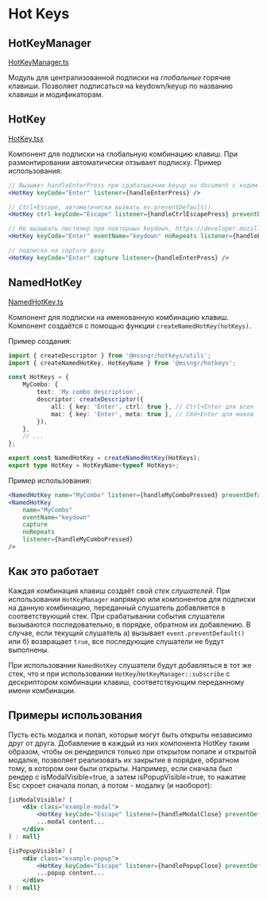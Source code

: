 # Hot Keys

## HotKeyManager

[HotKeyManager.ts](packages/hotkeys/HotKeyManager.ts)

Модуль для централизованной подписки на *глобальные* горячие клавиши. Позволяет подписаться на keydown/keyup по названию клавиши и модификаторам.

## HotKey

[HotKey.tsx](packages/hotkeys/HotKey.tsx)

Компонент для подписки на глобальную комбинацию клавиш. При размонтировании автоматически отзывает подписку. Пример использования:

```jsx
// Вызывет handleEnterPress при срабатывании keyup на document с кодом клавиши Enter (клавиши-модификаторы не должны быть нажаты)
<HotKey keyCode="Enter" listener={handleEnterPress} />

// Ctrl+Escape, автоматически вызвать ev.preventDefault()
<HotKey ctrl keyCode="Escape" listener={handleCtrlEscapePress} preventDefault />

// Не вызывать листенер при повторных keydown, https://developer.mozilla.org/en-US/docs/Web/API/KeyboardEvent#Auto-repeat_handling
<HotKey keyCode="Enter" eventName="keydown" noRepeats listener={handleEnterPress} />

// подписка на capture фазу
<HotKey keyCode="Enter" capture listener={handleEnterPress} />
```

## NamedHotKey

[NamedHotKey.ts](packages/hotkeys/NamedHotKey.ts)

Компонент для подписки на именованную комбинацию клавиш. Компонент создаётся с помощью функции `createNamedHotKey(hotKeys)`.

Пример создания:

```ts
import { createDescriptor } from '@mssngr/hotkeys/utils';
import { createNamedHotKey, HotKeyName } from '@mssngr/hotkeys';

const HotKeys = {
    MyCombo: {
        text: 'My combo description',
        descriptor: createDescriptor({
            all: { key: 'Enter', ctrl: true }, // Ctrl+Enter для всех
            mac: { key: 'Enter', meta: true }, // Cmd+Enter для маков
        }),
    },
    // ...
};

export const NamedHotKey = createNamedHotKey(HotKeys);
export type HotKey = HotKeyName<typeof HotKeys>;

```

Пример использования:

```jsx
<NamedHotKey name="MyCombo" listener={handleMyComboPressed} preventDefault />
<NamedHotKey
    name="MyCombo"
    eventName="keydown"
    capture
    noRepeats
    listener={handleMyComboPressed}
/>
```

## Как это работает

Каждая комбинация клавиш создаёт свой *стек слушателей*. При использовании `HotKeyManager` напрямую или компонентов для подписки на данную комбинацию, переданный  слушатель добавляется в соответствующий стек. При срабатывании события слушатели вызываются последовательно, в порядке, обратном их добавлению. В случае, если текущий слушатель а) вызывает `event.preventDefault()` или б) возвращает `true`, все последующие слушатели не будут выполнены.

При использовании `NamedHotKey` слушатели будут добавляться в тот же стек, что и при использовании `HotKey`/`HotKeyManager::subscribe` с дескриптором комбинации клавиш, соответствующим переданному имени комбинации.

## Примеры использования

Пусть есть модалка и попап, которые могут быть открыты независимо друг от друга. Добавление в каждый из них компонента HotKey таким образом, чтобы он рендерился только при открытом попапе и открытой модалке, позволяет реализовать их закрытие в порядке, обратном тому, в котором они были открыты. Например, если сначала был рендер с isModalVisible=true, а затем isPopupVisible=true, то нажатие Esc скроет сначала попап, а потом - модалку (и наоборот):

```jsx
{isModalVisible? (
    <div class="example-modal">
        <HotKey keyCode="Escape" listener={handleModalClose} preventDefault />
        ...modal content...
    </div>
) : null}

{isPopupVisible? (
    <div class="example-popup">
        <HotKey keyCode="Escape" listener={handlePopupClose} preventDefault />
        ...popup content...
    </div>
) : null}
```

